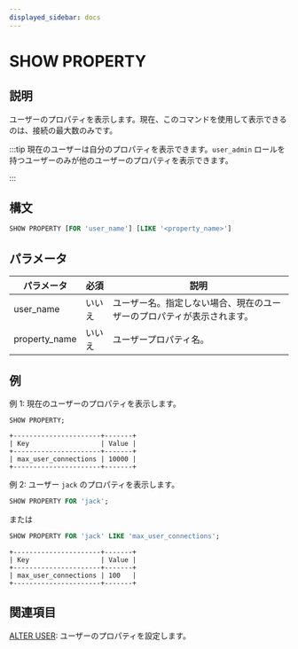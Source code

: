 ```yaml
---
displayed_sidebar: docs
---
```


# SHOW PROPERTY

## 説明

ユーザーのプロパティを表示します。現在、このコマンドを使用して表示できるのは、接続の最大数のみです。

:::tip
現在のユーザーは自分のプロパティを表示できます。`user_admin` ロールを持つユーザーのみが他のユーザーのプロパティを表示できます。

:::

## 構文

```SQL
SHOW PROPERTY [FOR 'user_name'] [LIKE '<property_name>']
```

## パラメータ

| **パラメータ**       | **必須**    | **説明**                                                                     |
| -------------------- | ------------ | ---------------------------------------------------------------------------- |
| user_name            | いいえ       | ユーザー名。指定しない場合、現在のユーザーのプロパティが表示されます。       |
| property_name        | いいえ       | ユーザープロパティ名。                                                       |

## 例

例 1: 現在のユーザーのプロパティを表示します。

```Plain
SHOW PROPERTY;

+----------------------+-------+
| Key                  | Value |
+----------------------+-------+
| max_user_connections | 10000 |
+----------------------+-------+
```

例 2: ユーザー `jack` のプロパティを表示します。

```SQL
SHOW PROPERTY FOR 'jack';
```

または

```SQL
SHOW PROPERTY FOR 'jack' LIKE 'max_user_connections';
```

```Plain
+----------------------+-------+
| Key                  | Value |
+----------------------+-------+
| max_user_connections | 100   |
+----------------------+-------+
```

## 関連項目

[ALTER USER](./ALTER_USER.md): ユーザーのプロパティを設定します。
